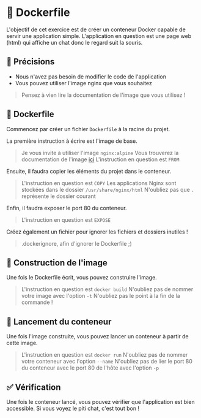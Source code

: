 # 🐳 Dockerfile

L'objectif de cet exercice est de créer un conteneur Docker capable de servir une application simple.
L'application en question est une page web (html) qui affiche un chat donc le regard suit la souris.

## 🏹 Précisions

- Nous n'avez pas besoin de modifier le code de l'application
- Vous pouvez utiliser l'image nginx que vous souhaitez

> Pensez à vien lire la documentation de l'image que vous utilisez !

## 📄 Dockerfile

Commencez par créer un fichier `Dockerfile` à la racine du projet.

La première instruction à écrire est l'image de base.

> Je vous invite à utiliser l'image `nginx:alpine`
> Vous trouverez la documentation de l'image [ici](https://hub.docker.com/_/nginx)
> L'instruction en question est `FROM`

Ensuite, il faudra copier les éléments du projet dans le conteneur.

> L'instruction en question est `COPY`
> Les applications Nginx sont stockées dans le dossier `/usr/share/nginx/html`
> N'oubliez pas que `.` représente le dossier courant

Enfin, il faudra exposer le port 80 du conteneur.

> L'instruction en question est `EXPOSE`

Créez également un fichier pour ignorer les fichiers et dossiers inutiles !

> .dockerignore, afin d'ignorer le Dockerfile ;)

## 🧱 Construction de l'image

Une fois le Dockerfile écrit, vous pouvez construire l'image.

> L'instruction en question est `docker build`
> N'oubliez pas de nommer votre image avec l'option `-t`
> N'oubliez pas le point à la fin de la commande !

## 🚀 Lancement du conteneur

Une fois l'image construite, vous pouvez lancer un conteneur à partir de cette image.

> L'instruction en question est `docker run`
> N'oubliez pas de nommer votre conteneur avec l'option `--name`
> N'oubliez pas de lier le port 80 du conteneur avec le port 80 de l'hôte avec l'option `-p`

## ✅ Vérification

Une fois le conteneur lancé, vous pouvez vérifier que l'application est bien accessible.
Si vous voyez le piti chat, c'est tout bon !